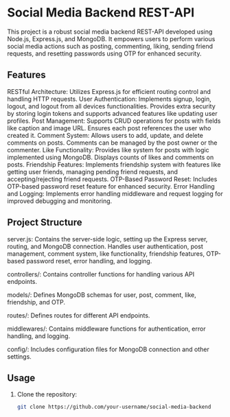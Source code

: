 # Social Media Backend REST-API
This project is a robust social media backend REST-API developed using Node.js, Express.js, and MongoDB. It empowers users to perform various social media actions such as posting, commenting, liking, sending friend requests, and resetting passwords using OTP for enhanced security.

## Features
RESTful Architecture: Utilizes Express.js for efficient routing control and handling HTTP requests.
User Authentication: Implements signup, login, logout, and logout from all devices functionalities. Provides extra security by storing login tokens and supports advanced features like updating user profiles.
Post Management: Supports CRUD operations for posts with fields like caption and image URL. Ensures each post references the user who created it.
Comment System: Allows users to add, update, and delete comments on posts. Comments can be managed by the post owner or the commenter.
Like Functionality: Provides like system for posts with logic implemented using MongoDB. Displays counts of likes and comments on posts.
Friendship Features: Implements friendship system with features like getting user friends, managing pending friend requests, and accepting/rejecting friend requests.
OTP-Based Password Reset: Includes OTP-based password reset feature for enhanced security.
Error Handling and Logging: Implements error handling middleware and request logging for improved debugging and monitoring.
## Project Structure
server.js: Contains the server-side logic, setting up the Express server, routing, and MongoDB connection. Handles user authentication, post management, comment system, like functionality, friendship features, OTP-based password reset, error handling, and logging.

controllers/: Contains controller functions for handling various API endpoints.

models/: Defines MongoDB schemas for user, post, comment, like, friendship, and OTP.

routes/: Defines routes for different API endpoints.

middlewares/: Contains middleware functions for authentication, error handling, and logging.

config/: Includes configuration files for MongoDB connection and other settings.
## Usage
1. Clone the repository:
   ```bash
   git clone https://github.com/your-username/social-media-backend
